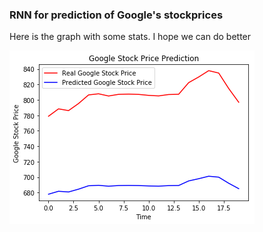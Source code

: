 ### RNN for prediction of Google's stockprices
Here is the graph with some stats. I hope we can do better

  ![Predctions](https://github.com/kdx2/AI/blob/master/RNN/Prediction.png)
